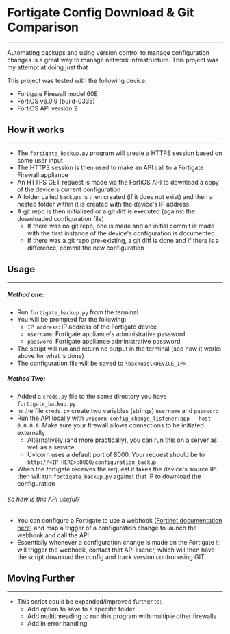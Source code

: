 # Fortigate Config Download & Git Comparison
---
Automating backups and using version control to manage configuration changes is a great way to manage network infrastructure. This project was my attempt at doing just that

This project was tested with the following device:

- Fortigate Firewall model 60E
- FortiOS v6.0.9 (build-0335)
- FortiOS API version 2

## How it works
---

- The `fortigate_backup.py` program will create a HTTPS session based on some user input
- The HTTPS session is then used to make an API call to a Fortigate Firewall appliance
- An HTTPS GET request is made via the FortiOS API to download a copy of the device's current configuration
- A folder called `backups` is then created (if it does not exist) and then a nested folder within it is created with the device's IP address
- A git repo is then initialized or a git diff is executed (against the downloaded configuration file)
    - If there was no git repo, one is made and an initial commit is made with the first instance of the device's configuration is documented
    - If there was a git repo pre-existing, a git diff is done and if there is a difference, commit the new configuration

## Usage
---

##### Method one:
- Run `fortigate_backup.py` from the terminal
- You will be prompted for the following:
    - `IP address`: IP address of the Fortigate device
    - `username`: Fortigate appliance's administrative password
    - `password`: Fortigate appliance administrative password
- The script will run and return no output in the terminal (see how it works above for what is done)
- The configuration file will be saved to `\backups\<DEVICE_IP>`

##### Method Two:
- Added a `creds.py` file to the same directory you have `fortigate_backup.py`
- In the file `creds.py` create two variables (strings) `username` and `password`
- Run the API locally with `uvicorn config_change_listener:app --host 0.0.0.0`. Make sure your firewall allows connections to be initiated externally
  - Alternatively (and more practically), you can run this on a server as well as a service...
  - Uvicorn uses a default port of 8000. Your request should be to `http://<IP HERE>:8000/configuration_backup`
 - When the fortigate receives the request it takes the device's source IP, then will run `fortigate_backup.py` against that IP to download the configuration

###### So how is this API useful?
- You can configure a Fortigate to use a webhook ([Fortinet documentation here](https://docs.fortinet.com/document/fortigate/6.2.2/cookbook/989735/webhook-action)) and map a trigger of a configuration change to launch the webhook and call the API
- Essentially whenever a configuration change is made on the Fortigate it will trigger the webhook, contact that API lisener, which will then have the script download the config and track version control using GIT



## Moving Further
---

- This script could be expanded/improved further to:
    - Add option to save to a specific folder
    - Add multithreading to run this program with multiple other firewalls
    - Add in error handling